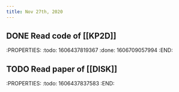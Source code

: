 ```yaml
---
title: Nov 27th, 2020
---
```


## DONE Read code of [[KP2D]]
:PROPERTIES:
:todo: 1606437819367
:done: 1606709057994
:END:
## TODO Read paper of [[DISK]]
:PROPERTIES:
:todo: 1606437837583
:END:
##
